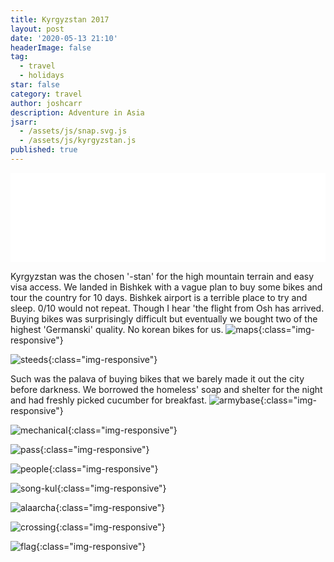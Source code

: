 ```yaml
---
title: Kyrgyzstan 2017
layout: post
date: '2020-05-13 21:10'
headerImage: false
tag:
  - travel
  - holidays
star: false
category: travel
author: joshcarr
description: Adventure in Asia
jsarr:
  - /assets/js/snap.svg.js
  - /assets/js/kyrgyzstan.js
published: true
---
```


<style>
.container {
  position: sticky;
  position: -webkit-sticky;
  top:0;
  background-color: white;
  z-index:10;
}
.img-responsive{
  display: block;
   margin: auto auto;
}

</style>
<div class="container">
<br>
<svg id="someID" width="100%" viewBox="0 0 600 150" ></svg>
<br>
</div>

<div markdown="1" class="contentCont" id="scroll">

Kyrgyzstan was the chosen '-stan' for the high mountain terrain and easy visa access. We landed in Bishkek with a vague plan to buy some bikes and tour the country for 10 days. Bishkek airport is a terrible place to try and sleep. 0/10 would not repeat. Though I hear 'the flight from Osh has arrived. Buying bikes was surprisingly difficult but eventually we bought two of the highest 'Germanski' quality. No korean bikes for us.
![maps](/assets/images/kyrgyzstan/maps-min.JPG){:class="img-responsive"}

![steeds](/assets/images/kyrgyzstan/steeds-min.JPG){:class="img-responsive"}

Such was the palava of buying bikes that we barely made it out the city before darkness. We borrowed the homeless' soap and shelter for the night and had freshly picked cucumber for breakfast.
![armybase](/assets/images/kyrgyzstan/armybase-min.JPG){:class="img-responsive"}


![mechanical](/assets/images/kyrgyzstan/mechanical-min.JPG){:class="img-responsive"}

![pass](/assets/images/kyrgyzstan/pass-min.JPG){:class="img-responsive"}

![people](/assets/images/kyrgyzstan/people-min.JPG){:class="img-responsive"}

![song-kul](/assets/images/kyrgyzstan/songKul-min.JPG){:class="img-responsive"}

![alaarcha](/assets/images/kyrgyzstan/alaarcha-min.JPG){:class="img-responsive"}

![crossing](/assets/images/kyrgyzstan/crossing-min.JPG){:class="img-responsive"}

![flag](/assets/images/kyrgyzstan/crossing-min.JPG){:class="img-responsive"}
</div>
